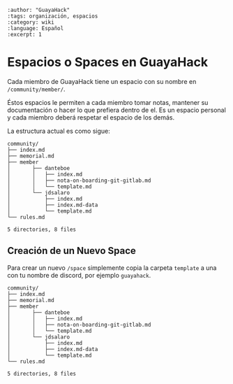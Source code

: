 ```{post} 2023-06-30
:author: "GuayaHack"
:tags: organización, espacios
:category: wiki
:language: Español
:excerpt: 1
```

# Espacios o Spaces en GuayaHack

Cada miembro de GuayaHack tiene un espacio con su nombre en `/community/member/`. 

Éstos espacios le permiten a cada miembro tomar notas, mantener su documentación o hacer lo que prefiera dentro de el. Es un espacio personal y cada miembro deberá respetar el espacio de los demás.

La estructura actual es como sigue:

```console
community/
├── index.md
├── memorial.md
├── member
│       ├── danteboe
│       │   ├── index.md
│       │   ├── nota-on-boarding-git-gitlab.md
│       │   └── template.md
│       └── jdsalaro
│           ├── index.md
│           ├── index.md-data
│           └── template.md
└── rules.md

5 directories, 8 files
```

## Creación de un Nuevo Space

Para crear un nuevo `/space` simplemente copia la carpeta `template` a una con tu nombre de discord, por ejemplo `guayahack`.

```console
community/
├── index.md
├── memorial.md
├── member
│       ├── danteboe
│       │   ├── index.md
│       │   ├── nota-on-boarding-git-gitlab.md
│       │   └── template.md
│       └── jdsalaro
│           ├── index.md
│           ├── index.md-data
│           └── template.md
└── rules.md

5 directories, 8 files
```



